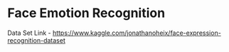 # Face Emotion Recognition

Data Set Link - https://www.kaggle.com/jonathanoheix/face-expression-recognition-dataset
